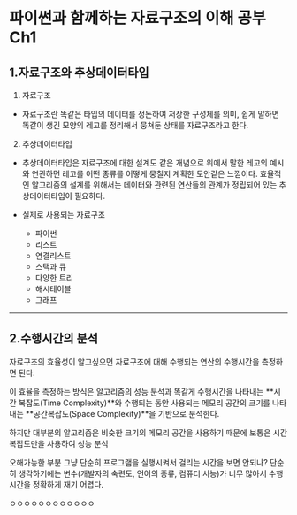 파이썬과 함께하는 자료구조의 이해 공부 Ch1
=============

1.자료구조와 추상데이터타입
------

1. 자료구조
 - 자료구조란 똑같은 타입의 데이터를 정돈하여 저장한 구성체를 의미, 쉽게 말하면 똑같이 생긴 모양의 레고를 정리해서 뭉쳐둔 상태를 자료구조라고 한다.
2. 추상데이터타입
 - 추상데이터타입은 자료구조에 대한 설계도 같은 개념으로 위에서 말한 레고의 예시와 연관하면 레고를 어떤 종류를 어떻게 뭉칠지 계획한 도안같은 느낌이다. 효율적인 알고리즘의 설계를 위해서는 데이터와 관련된 연산들의 관계가 정립되어 있는 추상데이터타입이 필요하다.

- 실제로 사용되는 자료구조
  - 파이썬
   * 리스트
   * 연결리스트
   * 스택과 큐
   * 다양한 트리
   * 해시테이블
   * 그래프

------
2.수행시간의 분석
------

자료구조의 효율성이 알고싶으면 자료구조에 대해 수행되는 연산의 수행시간을 측정하면 된다.

이 효율을 측정하는 방식은 알고리즘의 성능 분석과 똑같게 수행시간을 나타내는 **시간 복잡도(Time Complexity)**와 수행되는 동안 사용되는 메모리 공간의 크기를 나타내는 **공간복잡도(Space Complexity)**을 기반으로 분석한다.

하지만 대부분의 알고리즘은 비슷한 크기의 메모리 공간을 사용하기 때문에 보통은 시간복잡도만을 사용하여 성능 분석

오해가능한 부분
    그냥 단순히 프로그램을 실행시켜서 걸리는 시간을 보면 안되나?
단순히 생각하기에는 변수(개발자의 숙련도, 언어의 종류, 컴퓨터 서능)가 너무 많아서 수행시간을 정확하게 재기 어렵다.


ㅇㅇㅇㅇㅇㅇㅇㅇㅇㅇㅇㅇ